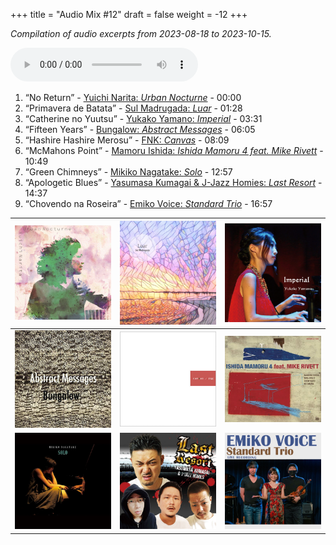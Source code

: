 +++
title = "Audio Mix #12"
draft = false
weight = -12
+++

_Compilation of audio excerpts from 2023-08-18 to 2023-10-15._

<audio controls preload="metadata">
<source src="/audio/compilation-12.mp3" type="audio/mpeg">
This browser does not support the audio element.
</audio>

1.  “No Return” - [Yuichi Narita: _Urban Nocturne_](https://www.jazzofjapan.com/p/yuichi-narita-urban-nocturne) - 00:00
2.  “Primavera de Batata” - [Sul Madrugada: _Luar_](https://www.jazzofjapan.com/p/sul-madrugada-luar) - 01:28
3.  “Catherine no Yuutsu” - [Yukako Yamano: _Imperial_](https://www.jazzofjapan.com/p/yukako-yamano-imperial) - 03:31
4.  “Fifteen Years” - [Bungalow: _Abstract Messages_](https://www.jazzofjapan.com/p/bungalow-abstract-messages) - 06:05
5.  “Hashire Hashire Merosu” - [FNK: _Canvas_](https://www.jazzofjapan.com/p/fnk-canvas) - 08:09
6.  “McMahons Point” - [Mamoru Ishida: _Ishida Mamoru 4 feat. Mike Rivett_](https://www.jazzofjapan.com/p/mamoru-ishida-ishida-mamoru-4-feat) - 10:49
7.  “Green Chimneys” - [Mikiko Nagatake: _Solo_](https://www.jazzofjapan.com/p/mikiko-nagatake-solo) - 12:57
8.  “Apologetic Blues” - [Yasumasa Kumagai &amp; J-Jazz Homies: _Last Resort_](https://www.jazzofjapan.com/p/yasumasa-kumagai-last-resort) - 14:37
9.  “Chovendo na Roseira” - [Emiko Voice: _Standard Trio_](https://www.jazzofjapan.com/p/emiko-voice-standard-trio) - 16:57

| ![](/images/yuichi-narita-urban-nocturne-460.jpeg) | ![](/images/sul-madrugada-luar-460.jpeg)           | ![](/images/yukakoyamano-imperial-460.jpeg)         |
|----------------------------------------------------|----------------------------------------------------|-----------------------------------------------------|
| ![](/images/bungalow-abstract-messages-460.jpeg)   | ![](/images/fnk-canvas-460.jpeg)                   | ![](/images/mamoru-ishida-ishida-mamoru-4-460.jpeg) |
| ![](/images/mikiko-nagatake-solo-460.jpeg)         | ![](/images/yasumasa-kumagai-last-resort-460.jpeg) | ![](/images/emiko-voice-standard-trio-460.jpeg)     |
